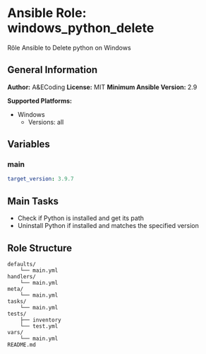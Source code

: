 # Ansible Role: windows_python_delete

Rôle Ansible to Delete python on Windows

## General Information

**Author:** A&ECoding
**License:** MIT
**Minimum Ansible Version:** 2.9

**Supported Platforms:**
- Windows
  - Versions: all

## Variables

### main

```yaml
target_version: 3.9.7

```

## Main Tasks

- Check if Python is installed and get its path
- Uninstall Python if installed and matches the specified version

## Role Structure

```
defaults/
    └── main.yml
handlers/
    └── main.yml
meta/
    └── main.yml
tasks/
    └── main.yml
tests/
    ├── inventory
    └── test.yml
vars/
    └── main.yml
README.md
```
